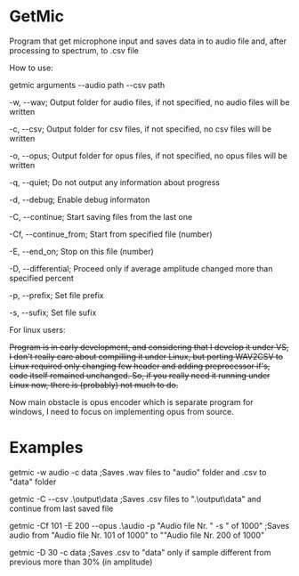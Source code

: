 
# GetMic
Program that get microphone input and saves data in to audio file and, after processing to spectrum, to .csv file

How to use:

getmic arguments --audio path --csv path

-w, --wav; Output folder for audio files, if not specified, no audio files will be written

-c, --csv; Output folder for csv files, if not specified, no csv files will be written

-o, --opus; Output folder for opus files, if not specified, no opus files will be written

-q, --quiet; Do not output any information about progress

-d, --debug; Enable debug informaton

-C, --continue; Start saving files from the last one

-Cf, --continue_from; Start from specified file (number)

-E, --end_on; Stop on this file (number)

-D, --differential; Proceed only if average amplitude changed more than specified percent 

-p, --prefix; Set file prefix

-s, --sufix; Set file sufix

For linux users:

~~Program is in early development, and considering that I develop it under VS, I don't really care about compilling it under Linux, but porting WAV2CSV to Linux required only changing few header and adding preprocessor if's, code itself remained unchanged. So, if you really need it running under Linux now, there is (probably) not much to do.~~

Now main obstacle is opus encoder which is separate program for windows, I need to focus on implementing opus from source. 

# Examples

getmic -w audio -c data ;Saves .wav files to "audio" folder and .csv to "data" folder

getmic -C --csv .\output\data ;Saves .csv files to ".\output\data" and continue from last saved file

getmic -Cf 101 -E 200 --opus .\audio -p "Audio file Nr. " -s " of 1000" ;Saves audio from "Audio file Nr. 101 of 1000" to ""Audio file Nr. 200 of 1000"

getmic -D 30 -c data ;Saves .csv to "data" only if sample different from previous more than 30% (in amplitude)
